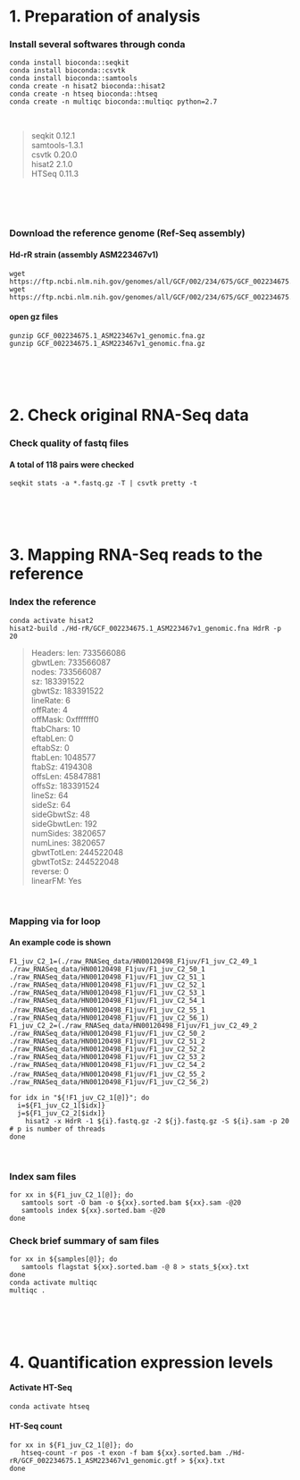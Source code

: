 # 1. Preparation of analysis
### Install several softwares through conda
```
conda install bioconda::seqkit
conda install bioconda::csvtk
conda install bioconda::samtools
conda create -n hisat2 bioconda::hisat2
conda create -n htseq bioconda::htseq
conda create -n multiqc bioconda::multiqc python=2.7
```
<br/>
  
> seqkit 0.12.1  
> samtools-1.3.1  
> csvtk 0.20.0  
> hisat2 2.1.0  
> HTSeq 0.11.3  
  
<br/>
<br/>
<br/>
  
### Download the reference genome (Ref-Seq assembly)
#### Hd-rR strain (assembly ASM223467v1)
```
wget https://ftp.ncbi.nlm.nih.gov/genomes/all/GCF/002/234/675/GCF_002234675.1_ASM223467v1/GCF_002234675.1_ASM223467v1_genomic.fna.gz
wget https://ftp.ncbi.nlm.nih.gov/genomes/all/GCF/002/234/675/GCF_002234675.1_ASM223467v1/GCF_002234675.1_ASM223467v1_genomic.gtf.gz
```
#### open gz files
```
gunzip GCF_002234675.1_ASM223467v1_genomic.fna.gz
gunzip GCF_002234675.1_ASM223467v1_genomic.fna.gz
```
<br/>
<br/>
<br/>


# 2. Check original RNA-Seq data
### Check quality of fastq files
#### A total of 118 pairs were checked
```seqkit stats -a *.fastq.gz -T | csvtk pretty -t```

<br/>
<br/>
<br/>

# 3. Mapping RNA-Seq reads to the reference
### Index the reference 
```
conda activate hisat2
hisat2-build ./Hd-rR/GCF_002234675.1_ASM223467v1_genomic.fna HdrR -p 20
```

> Headers:
>    len: 733566086  
>    gbwtLen: 733566087  
>    nodes: 733566087  
>    sz: 183391522  
>    gbwtSz: 183391522  
>    lineRate: 6  
>    offRate: 4  
>    offMask: 0xfffffff0  
>    ftabChars: 10  
>    eftabLen: 0  
>    eftabSz: 0  
>    ftabLen: 1048577  
>    ftabSz: 4194308  
>    offsLen: 45847881  
>    offsSz: 183391524  
>    lineSz: 64  
>    sideSz: 64  
>    sideGbwtSz: 48  
>    sideGbwtLen: 192  
>    numSides: 3820657  
>    numLines: 3820657  
>    gbwtTotLen: 244522048  
>    gbwtTotSz: 244522048  
>    reverse: 0  
>    linearFM: Yes  

<br/>

### Mapping via for loop
#### An example code is shown
```
F1_juv_C2_1=(./raw_RNASeq_data/HN00120498_F1juv/F1_juv_C2_49_1 ./raw_RNASeq_data/HN00120498_F1juv/F1_juv_C2_50_1 ./raw_RNASeq_data/HN00120498_F1juv/F1_juv_C2_51_1 ./raw_RNASeq_data/HN00120498_F1juv/F1_juv_C2_52_1 ./raw_RNASeq_data/HN00120498_F1juv/F1_juv_C2_53_1 ./raw_RNASeq_data/HN00120498_F1juv/F1_juv_C2_54_1 ./raw_RNASeq_data/HN00120498_F1juv/F1_juv_C2_55_1 　./raw_RNASeq_data/HN00120498_F1juv/F1_juv_C2_56_1)
F1_juv_C2_2=(./raw_RNASeq_data/HN00120498_F1juv/F1_juv_C2_49_2 ./raw_RNASeq_data/HN00120498_F1juv/F1_juv_C2_50_2 ./raw_RNASeq_data/HN00120498_F1juv/F1_juv_C2_51_2 ./raw_RNASeq_data/HN00120498_F1juv/F1_juv_C2_52_2 ./raw_RNASeq_data/HN00120498_F1juv/F1_juv_C2_53_2 ./raw_RNASeq_data/HN00120498_F1juv/F1_juv_C2_54_2 ./raw_RNASeq_data/HN00120498_F1juv/F1_juv_C2_55_2 　./raw_RNASeq_data/HN00120498_F1juv/F1_juv_C2_56_2)

for idx in "${!F1_juv_C2_1[@]}"; do 
  i=${F1_juv_C2_1[$idx]}
  j=${F1_juv_C2_2[$idx]}
    hisat2 -x HdrR -1 ${i}.fastq.gz -2 ${j}.fastq.gz -S ${i}.sam -p 20     # p is number of threads
done
```

<br/>

### Index sam files 
```
for xx in ${F1_juv_C2_1[@]}; do
   samtools sort -O bam -o ${xx}.sorted.bam ${xx}.sam -@20
   samtools index ${xx}.sorted.bam -@20
done
```
### Check brief summary of sam files 
```
for xx in ${samples[@]}; do
   samtools flagstat ${xx}.sorted.bam -@ 8 > stats_${xx}.txt
done  
conda activate multiqc
multiqc .
```
<br/>
<br/>
<br/>

# 4. Quantification expression levels
#### Activate HT-Seq 
```
conda activate htseq
```
#### HT-Seq count
```
for xx in ${F1_juv_C2_1[@]}; do
   htseq-count -r pos -t exon -f bam ${xx}.sorted.bam ./Hd-rR/GCF_002234675.1_ASM223467v1_genomic.gtf > ${xx}.txt
done
```
